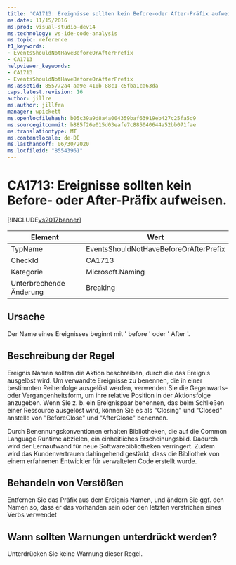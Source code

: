 ```yaml
---
title: 'CA1713: Ereignisse sollten kein Before-oder After-Präfix aufweisen | Microsoft-Dokumentation'
ms.date: 11/15/2016
ms.prod: visual-studio-dev14
ms.technology: vs-ide-code-analysis
ms.topic: reference
f1_keywords:
- EventsShouldNotHaveBeforeOrAfterPrefix
- CA1713
helpviewer_keywords:
- CA1713
- EventsShouldNotHaveBeforeOrAfterPrefix
ms.assetid: 855772a4-aa9e-410b-88c1-c5fba1ca63da
caps.latest.revision: 16
author: jillre
ms.author: jillfra
manager: wpickett
ms.openlocfilehash: b05c39a9d8a4a004359baf63919eb427c25fa5d9
ms.sourcegitcommit: b885f26e015d03eafe7c885040644a52bb071fae
ms.translationtype: MT
ms.contentlocale: de-DE
ms.lasthandoff: 06/30/2020
ms.locfileid: "85543961"
---
```

# <a name="ca1713-events-should-not-have-before-or-after-prefix"></a>CA1713: Ereignisse sollten kein Before- oder After-Präfix aufweisen.
[!INCLUDE[vs2017banner](../includes/vs2017banner.md)]

|Element|Wert|
|-|-|
|TypName|EventsShouldNotHaveBeforeOrAfterPrefix|
|CheckId|CA1713|
|Kategorie|Microsoft.Naming|
|Unterbrechende Änderung|Breaking|

## <a name="cause"></a>Ursache
 Der Name eines Ereignisses beginnt mit ' before ' oder ' After '.

## <a name="rule-description"></a>Beschreibung der Regel
 Ereignis Namen sollten die Aktion beschreiben, durch die das Ereignis ausgelöst wird. Um verwandte Ereignisse zu benennen, die in einer bestimmten Reihenfolge ausgelöst werden, verwenden Sie die Gegenwarts- oder Vergangenheitsform, um ihre relative Position in der Aktionsfolge anzugeben. Wenn Sie z. b. ein Ereignispaar benennen, das beim Schließen einer Ressource ausgelöst wird, können Sie es als "Closing" und "Closed" anstelle von "BeforeClose" und "AfterClose" benennen.

 Durch Benennungskonventionen erhalten Bibliotheken, die auf die Common Language Runtime abzielen, ein einheitliches Erscheinungsbild. Dadurch wird der Lernaufwand für neue Softwarebibliotheken verringert. Zudem wird das Kundenvertrauen dahingehend gestärkt, dass die Bibliothek von einem erfahrenen Entwickler für verwalteten Code erstellt wurde.

## <a name="how-to-fix-violations"></a>Behandeln von Verstößen
 Entfernen Sie das Präfix aus dem Ereignis Namen, und ändern Sie ggf. den Namen so, dass er das vorhanden sein oder den letzten verstrichen eines Verbs verwendet

## <a name="when-to-suppress-warnings"></a>Wann sollten Warnungen unterdrückt werden?
 Unterdrücken Sie keine Warnung dieser Regel.
